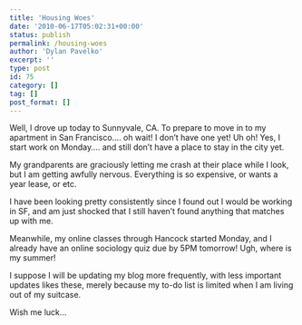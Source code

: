 ```yaml
---
title: 'Housing Woes'
date: '2010-06-17T05:02:31+00:00'
status: publish
permalink: /housing-woes
author: 'Dylan Pavelko'
excerpt: ''
type: post
id: 75
category: []
tag: []
post_format: []
---
```

Well, I drove up today to Sunnyvale, CA. To prepare to move in to my apartment in San Francisco…. oh wait! I don’t have one yet! Uh oh! Yes, I start work on Monday…. and still don’t have a place to stay in the city yet.

My grandparents are graciously letting me crash at their place while I look, but I am getting awfully nervous. Everything is so expensive, or wants a year lease, or etc.

I have been looking pretty consistently since I found out I would be working in SF, and am just shocked that I still haven’t found anything that matches up with me.

Meanwhile, my online classes through Hancock started Monday, and I already have an online sociology quiz due by 5PM tomorrow! Ugh, where is my summer!

I suppose I will be updating my blog more frequently, with less important updates likes these, merely because my to-do list is limited when I am living out of my suitcase.

Wish me luck…